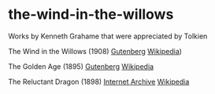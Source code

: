 # the-wind-in-the-willows
Works by Kenneth Grahame that were appreciated by Tolkien


The Wind in the Willows (1908) 
[Gutenberg](www.gutenberg.org/ebooks/27805)
[Wikipedia](https://en.wikipedia.org/wiki/The_Wind_in_the_Willows))  



The Golden Age (1895)
[Gutenberg](www.gutenberg.org/ebooks/291)
[Wikipedia](https://en.wikipedia.org/wiki/The_Golden_Age_(Grahame))


The Reluctant Dragon (1898)
[Internet Archive](https://archive.org/details/in.ernet.dli.2015.501251/page/n163/mode/2up)
[Wikipedia](https://en.wikipedia.org/wiki/The_Reluctant_Dragon_(short_story))  


